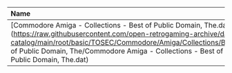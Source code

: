 |Name|Size|
|:---|---:|
|[Commodore Amiga - Collections - Best of Public Domain, The.dat](https://raw.githubusercontent.com/open-retrogaming-archive/dat-catalog/main/root/basic/TOSEC/Commodore/Amiga/Collections/Best of Public Domain, The/Commodore Amiga - Collections - Best of Public Domain, The.dat)|22407|
